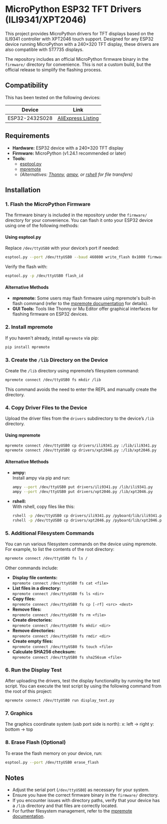 # MicroPython ESP32 TFT Drivers (ILI9341/XPT2046)

This project provides MicroPython drivers for TFT displays based on the ILI9341 controller with XPT2046 touch support. Designed for any ESP32 device running MicroPython with a 240×320 TFT display, these drivers are also compatible with ST7735 displays.

The repository includes an official MicroPython firmware binary in the `firmware/` directory for convenience. This is not a custom build, but the official release to simplify the flashing process.

## Compatibility

This has been tested on the following devices:

| Device          | Link                                                                 |
|-----------------|----------------------------------------------------------------------|
| ESP32-2432S028  | [AliExpress Listing](https://www.aliexpress.com/item/1005006470918908.html) |

## Requirements

- **Hardware:** ESP32 device with a 240×320 TFT display
- **Firmware:** MicroPython (v1.24.1 recommended or later)
- **Tools:**
  - [esptool.py](https://github.com/espressif/esptool)
  - [mpremote](https://docs.micropython.org/en/latest/reference/mpremote.html)
  - *(Alternatives: [Thonny](https://thonny.org), [ampy](https://github.com/adafruit/ampy), or [rshell](https://github.com/dhylands/rshell) for file transfers)*

## Installation

### 1. Flash the MicroPython Firmware

The firmware binary is included in the repository under the `firmware/` directory for your convenience. You can flash it onto your ESP32 device using one of the following methods:

#### Using esptool.py

Replace `/dev/ttyUSB0` with your device’s port if needed:

```sh
esptool.py --port /dev/ttyUSB0 --baud 460800 write_flash 0x1000 firmware/ESP32_GENERIC-20241129-v1.24.1.bin
```

Verify the flash with:

```sh
esptool.py -p /dev/ttyUSB0 flash_id
```

#### Alternative Methods

- **mpremote:** Some users may flash firmware using mpremote's built-in flash command (refer to the [mpremote documentation](https://docs.micropython.org/en/latest/reference/mpremote.html) for details).
- **GUI Tools:** Tools like Thonny or Mu Editor offer graphical interfaces for flashing firmware on ESP32 devices.

### 2. Install mpremote

If you haven't already, install `mpremote` via pip:

```sh
pip install mpremote
```

### 3. Create the `/lib` Directory on the Device

Create the `/lib` directory using mpremote’s filesystem command:

```sh
mpremote connect /dev/ttyUSB0 fs mkdir /lib
```

This command avoids the need to enter the REPL and manually create the directory.

### 4. Copy Driver Files to the Device

Upload the driver files from the `drivers` subdirectory to the device’s `/lib` directory.

#### Using mpremote

```sh
mpremote connect /dev/ttyUSB0 cp drivers/ili9341.py :/lib/ili9341.py
mpremote connect /dev/ttyUSB0 cp drivers/xpt2046.py :/lib/xpt2046.py
```

#### Alternative Methods

- **ampy:**  
  Install ampy via pip and run:
  ```sh
  ampy --port /dev/ttyUSB0 put drivers/ili9341.py /lib/ili9341.py
  ampy --port /dev/ttyUSB0 put drivers/xpt2046.py /lib/xpt2046.py
  ```
- **rshell:**  
  With rshell, copy files like this:
  ```sh
  rshell -p /dev/ttyUSB0 cp drivers/ili9341.py /pyboard/lib/ili9341.py
  rshell -p /dev/ttyUSB0 cp drivers/xpt2046.py /pyboard/lib/xpt2046.py
  ```

### 5. Additional Filesystem Commands

You can run various filesystem commands on the device using mpremote. For example, to list the contents of the root directory:

```sh
mpremote connect /dev/ttyUSB0 fs ls /
```

Other commands include:

- **Display file contents:**  
  `mpremote connect /dev/ttyUSB0 fs cat <file>`
- **List files in a directory:**  
  `mpremote connect /dev/ttyUSB0 fs ls <dir>`
- **Copy files:**  
  `mpremote connect /dev/ttyUSB0 fs cp [-rf] <src> <dest>`
- **Remove files:**  
  `mpremote connect /dev/ttyUSB0 fs rm <file>`
- **Create directories:**  
  `mpremote connect /dev/ttyUSB0 fs mkdir <dir>`
- **Remove directories:**  
  `mpremote connect /dev/ttyUSB0 fs rmdir <dir>`
- **Create empty files:**  
  `mpremote connect /dev/ttyUSB0 fs touch <file>`
- **Calculate SHA256 checksum:**  
  `mpremote connect /dev/ttyUSB0 fs sha256sum <file>`

### 6. Run the Display Test

After uploading the drivers, test the display functionality by running the test script. You can execute the test script by using the following command from the root of this project:

```sh
mpremote connect /dev/ttyUSB0 run display_test.py
```

### 7. Graphics

The graphics coordinate system (usb port side is north):
x: left -> right
y: bottom -> top

### 8. Erase Flash (Optional)

To erase the flash memory on your device, run:

```sh
esptool.py --port /dev/ttyUSB0 erase_flash
```

## Notes

- Adjust the serial port (`/dev/ttyUSB0`) as necessary for your system.
- Ensure you have the correct firmware binary in the `firmware/` directory.
- If you encounter issues with directory paths, verify that your device has a `/lib` directory and that files are correctly located.
- For further filesystem management, refer to the [mpremote documentation](https://docs.micropython.org/en/latest/reference/mpremote.html).

